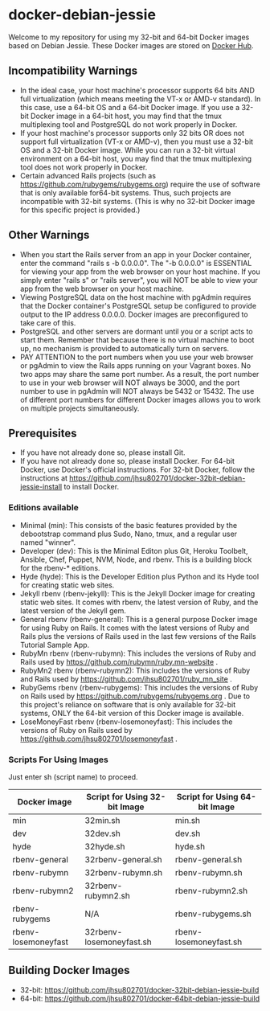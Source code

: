 # docker-debian-jessie
Welcome to my repository for using my 32-bit and 64-bit Docker images based on Debian Jessie.  These Docker images are stored on [Docker Hub](https://hub.docker.com/r/jhsu802701/).

## Incompatibility Warnings
* In the ideal case, your host machine's processor supports 64 bits AND full virtualization (which means meeting the VT-x or AMD-v standard).  In this case, use a 64-bit OS and a 64-bit Docker image.  If you use a 32-bit Docker image in a 64-bit host, you may find that the tmux multiplexing tool and PostgreSQL do not work properly in Docker.
* If your host machine's processor supports only 32 bits OR does not support full virtualization (VT-x or AMD-v), then you must use a 32-bit OS and a 32-bit Docker image.  While you can run a 32-bit virtual environment on a 64-bit host, you may find that the tmux multiplexing tool does not work properly in Docker.
* Certain advanced Rails projects (such as https://github.com/rubygems/rubygems.org) require the use of software that is only available for64-bit systems.  Thus, such projects are incompatible with 32-bit systems.  (This is why no 32-bit Docker image for this specific project is provided.)

## Other Warnings
* When you start the Rails server from an app in your Docker container, enter the command "rails s -b 0.0.0.0". The "-b 0.0.0.0" is ESSENTIAL for viewing your app from the web browser on your host machine. If you simply enter "rails s" or "rails server", you will NOT be able to view your app from the web browser on your host machine.
* Viewing PostgreSQL data on the host machine with pgAdmin requires that the Docker container's PostgreSQL setup be configured to provide output to the IP address 0.0.0.0.  Docker images are preconfigured to take care of this.
* PostgreSQL and other servers are dormant until you or a script acts to start them.  Remember that because there is no virtual machine to boot up, no mechanism is provided to automatically turn on servers.
* PAY ATTENTION to the port numbers when you use your web browser or pgAdmin to view the Rails apps running on your Vagrant boxes. No two apps may share the same port number. As a result, the port number to use in your web browser will NOT always be 3000, and the port number to use in pgAdmin will NOT always be 5432 or 15432. The use of different port numbers for different Docker images allows you to work on multiple projects simultaneously.

## Prerequisites
* If you have not already done so, please install Git.
* If you have not already done so, please install Docker.  For 64-bit Docker, use Docker's official instructions.  For 32-bit Docker, follow the instructions at https://github.com/jhsu802701/docker-32bit-debian-jessie-install to install Docker.

### Editions available
* Minimal (min): This consists of the basic features provided by the debootstrap command plus Sudo, Nano, tmux, and a regular user named "winner".
* Developer (dev): This is the Minimal Editon plus Git, Heroku Toolbelt, Ansible, Chef, Puppet, NVM, Node, and rbenv.  This is a building block for the rbenv-* editions.
* Hyde (hyde): This is the Developer Edition plus Python and its Hyde tool for creating static web sites.
* Jekyll rbenv (rbenv-jekyll): This is the Jekyll Docker image for creating static web sites.  It comes with rbenv, the latest version of Ruby, and the latest version of the Jekyll gem.
* General rbenv (rbenv-general): This is a general purpose Docker image for using Ruby on Rails.  It comes with the latest versions of Ruby and Rails plus the versions of Rails used in the last few versions of the Rails Tutorial Sample App.
* RubyMn rbenv (rbenv-rubymn): This includes the versions of Ruby and Rails used by https://github.com/rubymn/ruby.mn-website .
* RubyMn2 rbenv (rbenv-rubymn2): This includes the versions of Ruby and Rails used by https://github.com/jhsu802701/ruby_mn_site .
* RubyGems rbenv (rbenv-rubygems): This includes the versions of Ruby on Rails used by https://github.com/rubygems/rubygems.org .  Due to this project's reliance on software that is only available for 32-bit systems, ONLY the 64-bit version of this Docker image is available.
* LoseMoneyFast rbenv (rbenv-losemoneyfast): This includes the versions of Ruby on Rails used by https://github.com/jhsu802701/losemoneyfast .

### Scripts For Using Images
Just enter sh (script name) to proceed.

| Docker image        | Script for Using 32-bit Image | Script for Using 64-bit Image |
|---------------------|-------------------------------|-------------------------------|
| min                 |32min.sh                       | min.sh                        |
| dev                 |32dev.sh                       | dev.sh                        |
| hyde                |32hyde.sh                      | hyde.sh                       |
| rbenv-general       |32rbenv-general.sh             | rbenv-general.sh              |
| rbenv-rubymn        |32rbenv-rubymn.sh              | rbenv-rubymn.sh               |
| rbenv-rubymn2       |32rbenv-rubymn2.sh             | rbenv-rubymn2.sh              |
| rbenv-rubygems      |N/A                            | rbenv-rubygems.sh             |
| rbenv-losemoneyfast |32rbenv-losemoneyfast.sh       | rbenv-losemoneyfast.sh        |

## Building Docker Images
* 32-bit: https://github.com/jhsu802701/docker-32bit-debian-jessie-build
* 64-bit: https://github.com/jhsu802701/docker-64bit-debian-jessie-build
